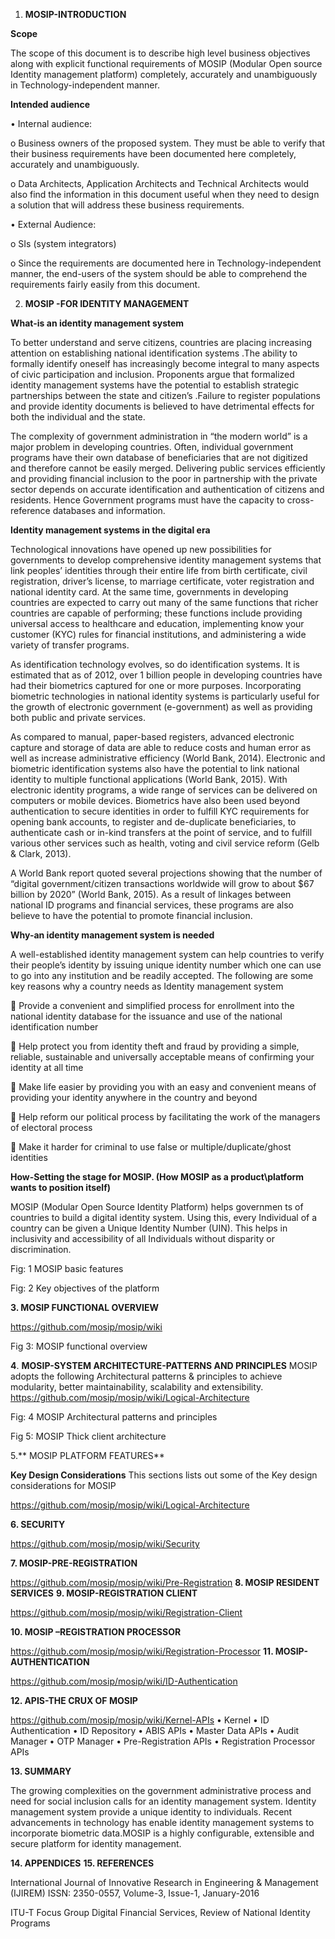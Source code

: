 1.	******MOSIP-INTRODUCTION******

**Scope**

The scope of this document is to describe high level business objectives along with explicit functional requirements of MOSIP (Modular Open source Identity management platform) completely, accurately and unambiguously in Technology-independent manner. 

**Intended audience**

•	Internal audience: 

o	Business owners of the proposed system. They must be able to verify that their business requirements have been documented here completely, accurately and unambiguously.
 
o	Data Architects, Application Architects and Technical Architects would also find the information in this document useful when they need to design a solution that will address these business requirements.
 
•	External Audience:

o	SIs (system integrators)

o	Since the requirements are documented here in Technology-independent manner, the end-users of the system should be able to comprehend the requirements fairly easily from this document. 


2.	**MOSIP -FOR IDENTITY MANAGEMENT**

**What-is an identity management system**

To better understand and serve citizens, countries are placing increasing attention on establishing national identification systems .The ability to formally identify oneself has increasingly become integral to many aspects of civic participation and inclusion. Proponents argue that formalized identity management systems have the potential to establish strategic partnerships between the state and citizen’s .Failure to register populations and provide identity documents is believed to have detrimental effects for both the individual and the state.

The complexity of government administration in “the modern world” is a major problem in developing countries. Often, individual government programs have their own database of beneficiaries that are not digitized and therefore cannot be easily merged. Delivering public services efficiently and providing financial inclusion to the poor in partnership with the private sector depends on accurate identification and authentication of citizens and residents. Hence Government programs must have the capacity to cross-reference databases and information.

**Identity management systems in the digital era**

Technological innovations have opened up new possibilities for governments to develop comprehensive identity management systems that link peoples’ identities through their entire life from birth certificate, civil registration, driver’s license, to marriage certificate, voter registration and national identity card. At the same time, governments in developing countries are expected to carry out many of the same functions that richer countries are capable of performing; these functions include providing universal access to healthcare and education, implementing know your customer (KYC) rules for financial institutions, and administering a wide variety of transfer programs.

As identification technology evolves, so do identification systems. It is estimated that as of 2012, over 1 billion people in developing countries have had their biometrics captured for one or more purposes. Incorporating biometric technologies in national identity systems is particularly useful for the growth of electronic government (e-government) as well as providing both public and private services. 

As compared to manual, paper-based registers, advanced electronic capture and storage of data are able to reduce costs and human error as well as increase administrative efficiency (World Bank, 2014).  Electronic and biometric identification systems also have the potential to link national identity to multiple functional applications (World Bank, 2015). With electronic identity programs, a wide range of services can be delivered on computers or mobile devices. Biometrics have also been used beyond authentication to secure identities in order to fulfill KYC requirements for opening bank accounts, to register and de-duplicate beneficiaries, to authenticate cash or in-kind transfers at the point of service, and to fulfill various other services such as health, voting and civil service reform (Gelb & Clark, 2013).
 
A World Bank report quoted several projections showing that the number of “digital government/citizen transactions worldwide will grow to about $67 billion by 2020” (World Bank, 2015). As a result of linkages between national ID programs and financial services, these programs are also believe to have the potential to promote financial inclusion.

**Why-an identity management system is needed**

A well-established identity management system can help countries to verify their people’s identity by issuing unique identity number which one can use to go into any institution and be readily accepted. The following are some key reasons why a country needs as Identity management system


	Provide a convenient and simplified process for enrollment into the national identity database for the issuance and use of the national identification number

	Help protect you from identity theft and fraud by providing a simple, reliable, sustainable and universally acceptable means of confirming your identity at all time 

	Make life easier by providing you with an easy and convenient means of providing your identity anywhere in the country and beyond

	Help reform our political process by facilitating the work of the managers of electoral process

	Make it harder for criminal to use false or multiple/duplicate/ghost identities

**How-Setting the stage for MOSIP. (How MOSIP as a product\platform wants to position itself)**

MOSIP (Modular Open Source Identity Platform) helps governmen
ts of countries to build a digital identity system. Using this, every Individual of a country can be given a Unique Identity Number (UIN). This helps in inclusivity and accessibility of all Individuals without disparity or discrimination.

Fig: 1 MOSIP basic features

Fig: 2 Key objectives of the platform

**3.	MOSIP FUNCTIONAL OVERVIEW**

https://github.com/mosip/mosip/wiki


Fig 3: MOSIP functional overview

**4**.	**MOSIP-SYSTEM ARCHITECTURE-PATTERNS AND PRINCIPLES**
MOSIP adopts the following Architectural patterns & principles to achieve modularity, better maintainability, scalability and extensibility.
https://github.com/mosip/mosip/wiki/Logical-Architecture


Fig: 4 MOSIP Architectural patterns and principles

Fig 5: MOSIP Thick client architecture

5.**	MOSIP PLATFORM FEATURES**


**Key Design Considerations**
This sections lists out some of the Key design considerations for MOSIP

https://github.com/mosip/mosip/wiki/Logical-Architecture


**6.	SECURITY**

https://github.com/mosip/mosip/wiki/Security

**7.	MOSIP-PRE-REGISTRATION**

https://github.com/mosip/mosip/wiki/Pre-Registration
**8.	MOSIP RESIDENT SERVICES**
**9.	MOSIP-REGISTRATION CLIENT**

https://github.com/mosip/mosip/wiki/Registration-Client

**10.	MOSIP –REGISTRATION PROCESSOR**

https://github.com/mosip/mosip/wiki/Registration-Processor
**11.	MOSIP-AUTHENTICATION**

https://github.com/mosip/mosip/wiki/ID-Authentication

**12.	APIS-THE CRUX OF MOSIP**

https://github.com/mosip/mosip/wiki/Kernel-APIs
•	Kernel
•	ID Authentication
•	ID Repository
•	ABIS APIs
•	Master Data APIs
•	Audit Manager
•	OTP Manager
•	Pre-Registration APIs
•	Registration Processor APIs

**13.	SUMMARY**

The growing complexities on the government administrative process and need for social inclusion calls for an identity management system. Identity management system provide a unique identity to individuals. Recent advancements in technology has enable identity management systems to incorporate biometric data.MOSIP is a highly configurable, extensible and secure platform for identity management.

**14.	APPENDICES**
**15.	REFERENCES**

International Journal of Innovative Research in Engineering & Management (IJIREM) ISSN: 2350-0557, Volume-3, Issue-1, January-2016

ITU-T Focus Group Digital Financial Services, Review of National Identity Programs

